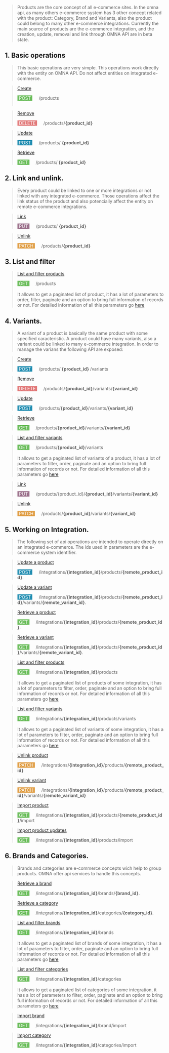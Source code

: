 > Products are the core concept of all e-commerce sites. In the omna api, as many others e-commerce system has 3 other concept related with the product:
Category, Brand and Variants, also the product could belong to many other e-commerce integrations. Currently the main source of products are the e-commerce integration, and the creation, update, removal and link through OMNA API are in beta state.

## 1. Basic operations

> This basic operations are very simple. This operations work directly with the entity on OMNA API. Do not affect entities on integrated e-commerce.

>[Create](/eCapi/api-spec/#operation/create_product_beta_)<div style="background-color:#6BBD5B; color:white; border:0px solid brown;border-radius:0px; float:left; padding-right: 5px; padding-left: 5px; margin-right:20px;"> POST </div> /products </br> </br> 

> [Remove](/eCapi/api-spec/#operation/delete_product_beta_) <div style="background-color:#E27A7A; color:white; border:0px solid brown;border-radius:0px; float:left; padding-right: 5px; padding-left: 5px; margin-right:20px;"> DELETE </div> /products/<b>{product_id}</b>

>[Update](/eCapi/api-spec/#operation/update_product_beta_) <div style="background-color:#248fB2; color:white; border:0px solid brown;border-radius:0px; float:left; padding-right: 5px; padding-left: 5px; margin-right:20px;"> POST </div> /products/ <b> {product_id} </b>

>[Retrieve](/eCapi/api-spec/#operation/get_product_beta_) <div style="background-color:#6BBD5B; color:white; border:0px solid brown;border-radius:0px; float:left; padding-right: 5px; padding-left: 5px; margin-right:20px;"> GET </div> /products/<b> {product_id} </b>

## 2. Link and unlink.

> Every product could be linked to one or more integrations or not linked with any integrated e-commerce. Those operations affect the link status of the product and also potencially affect the entity on remote e-commerce integrations.

>[Link](/eCapi/api-spec/#operation/#link_product_async_beta_)<div style="background-color:#9B708B; color:white; border:0px solid brown;border-radius:0px; float:left; padding-right: 5px; padding-left: 5px; margin-right:20px;"> PUT </div> /products/ <b>{product_id} </b>

>[Unlink](/eCapi/api-spec/#operation/#unlink_product_async_beta_)<div style="background-color:#E09D43; color:white; border:0px solid brown;border-radius:0px; float:left; padding-right: 5px; padding-left: 5px; margin-right:20px;"> PATCH </div> /products/<b>{product_id}</b>

## 3. List and filter
>[List and filter products](/eCapi/api-spec/#operation/get_products_beta_)<div style="background-color:#6BBD5B; color:white; border:0px solid brown;border-radius:0px; float:left; padding-right: 5px; padding-left: 5px; margin-right:20px;"> GET </div> /products </br></br>
It allows to get a paginated list of product, it has a lot of parameters to order, filter, paginate and an option to bring full information of records or not. For detailed information of all this parameters go [here](/eCapi/api-spec/#operation/get_products_beta_)

## 4. Variants.
>A variant of a product is basically the same product with some specified caracteristic. A product could have many variants, also a variant could be linked to many e-commerce integration. In order to manage the varians the following API are exposed:

>[Create](/eCapi/api-spec/#operation/create_variant_beta_)<div style="background-color:#248fB2; color:white; border:0px solid brown;border-radius:0px; float:left; padding-right: 5px; padding-left: 5px; margin-right:20px;"> POST </div> /products/<b> {product_id} </b>/variants 

>[Remove](/eCapi/api-spec/#operation/delete_variant_beta_)<div style="background-color:#E27A7A; color:white; border:0px solid brown;border-radius:0px; float:left; padding-right: 5px; padding-left: 5px; margin-right:20px;"> DELETE </div> /products/<b>{product_id}</b>/variants/<b>{variant_id}</b>

>[Update](/eCapi/api-spec/#operation/update_variant_beta_)<div style="background-color:#248fB2; color:white; border:0px solid brown;border-radius:0px; float:left; padding-right: 5px; padding-left: 5px; margin-right:20px;"> POST </div> /products/<b>{product_id}</b>/variants/<b>{variant_id}</b>	

>[Retrieve](/eCapi/api-spec/#operation/get_variant_beta_)
> <div style="background-color:#6BBD5B; color:white; border:0px solid brown;border-radius:0px; float:left; padding-right: 5px; padding-left: 5px; margin-right:20px;"> GET </div> /products/<b>{product_id}</b>/variants/<b>{variant_id}</b>

>[List and filter variants](/eCapi/api-spec/#operation/get_variants_beta_)<div style="background-color:#6BBD5B; color:white; border:0px solid brown;border-radius:0px; float:left; padding-right: 5px; padding-left: 5px; margin-right:20px;"> GET </div> /products/<b>{product_id}</b>/variants </br> </br> It allows to get a paginated list of variants of a product, it has a lot of parameters to filter, order, paginate and an option to bring full information of records or not. For detailed information of all this parameters go [here](/eCapi/api-spec/#operation/get_variants_beta_)

>[Link](/eCapi/api-spec/#operation/#link_variant_beta_) <div style="background-color:#9B708B; color:white; border:0px solid brown;border-radius:0px; float:left; padding-right: 5px; padding-left: 5px; margin-right:20px;"> PUT </div> /products/{product_id}/<b>{product_id}</b>/variants/<b>{variant_id}</b>

>[Unlink](/eCapi/api-spec/#operation/#unlink_variant_async_beta_)<div style="background-color:#E09D43; color:white; border:0px solid brown;border-radius:0px; float:left; padding-right: 5px; padding-left: 5px; margin-right:20px;"> PATCH </div> /products/<b>{product_id}</b>/variants/<b>{variant_id}</b>

## 5. Working on Integration.
> The following set of api operations are intended to operate directly on an integrated e-commerce. The ids used in parameters are the e-commerce system identifier.

>[Update a product](/eCapi/api-spec/#operation/#update_integration_product_beta_) <div style="background-color:#248fB2; color:white; border:0px solid brown;border-radius:0px; float:left; padding-right: 5px; padding-left: 5px; margin-right:20px;"> POST </div> /integrations/<b>{integration_id}</b>/products/<b>{remote_product_id}</b>. 

>[Update a variant](/eCapi/api-spec/#operation/#update_integration_variant_beta_) <div style="background-color:#248fB2; color:white; border:0px solid brown;border-radius:0px; float:left; padding-right: 5px; padding-left: 5px; margin-right:20px;"> POST </div> /integrations/<b>{integration_id}</b>/products/<b>{remote_product_id}</b>/variants/<b>{remote_variant_id}</b>. 

>[Retrieve a product](/eCapi/api-spec/#operation/#get_integration_product_beta_) <div style="background-color:#6BBD5B; color:white; border:0px solid brown;border-radius:0px; float:left; padding-right: 5px; padding-left: 5px; margin-right:20px;"> GET </div> /integrations/<b>{integration_id}</b>/products/<b>{remote_product_id}</b>.

>[Retrieve a variant](/eCapi/api-spec/#operation/#get_integration_variant_beta_) <div style="background-color:#6BBD5B; color:white; border:0px solid brown;border-radius:0px; float:left; padding-right: 5px; padding-left: 5px; margin-right:20px;"> GET </div> /integrations/<b>{integration_id}</b>/products/<b>{remote_product_id}</b>/variants/<b>{remote_variant_id}</b>.

>[List and filter products](/eCapi/api-spec/#operation/get_integration_products_beta_) <div style="background-color:#6BBD5B; color:white; border:0px solid brown;border-radius:0px; float:left; padding-right: 5px; padding-left: 5px; margin-right:20px;"> GET </div> /integrations/<b>{integration_id}</b>/products </br></br>
It allows to get a paginated list of products of some integration, it has a lot of parameters to filter, order, paginate and an option to bring full information of records or not. For detailed information of all this parameters go [here](/eCapi/api-spec/#operation/get_integration_products_beta_)

>[List and filter variants](/eCapi/api-spec/#operation/get_integration_variants_beta_) <div style="background-color:#6BBD5B; color:white; border:0px solid brown;border-radius:0px; float:left; padding-right: 5px; padding-left: 5px; margin-right:20px;"> GET </div> /integrations/<b>{integration_id}</b>/products/variants </br></br>
It allows to get a paginated list of variants of some integration, it has a lot of parameters to filter, order, paginate and an option to bring full information of records or not. For detailed information of all this parameters go [here](/eCapi/api-spec/#operation/get_integration_variants_beta_)

>[Unlink product](/eCapi/api-spec/#operation/#unlink_integration_product_async_beta_)<div style="background-color:#E09D43; color:white; border:0px solid brown;border-radius:0px; float:left; padding-right: 5px; padding-left: 5px; margin-right:20px;"> PATCH </div> /integrations/<b>{integration_id}</b>/products/<b>{remote_product_id}</b>

>[Unlink variant](/eCapi/api-spec/#operation/#unlink_integration_variant_async_beta_)<div style="background-color:#E09D43; color:white; border:0px solid brown;border-radius:0px; float:left; padding-right: 5px; padding-left: 5px; margin-right:20px;"> PATCH </div> /integrations/<b>{integration_id}</b>/products/<b>{remote_product_id}</b>/variants/<b>{remote_variant_id}</b>

>[Import product](/eCapi/api-spec/#operation/#import_integration_product_async_)<div style="background-color:#6BBD5B; color:white; border:0px solid brown;border-radius:0px; float:left; padding-right: 5px; padding-left: 5px; margin-right:20px;"> GET </div> /integrations/<b>{integration_id}</b>/products/<b>{remote_product_id}</b>/import

>[Import product updates](/eCapi/api-spec/#operation/#import_products_async_)<div style="background-color:#6BBD5B; color:white; border:0px solid brown;border-radius:0px; float:left; padding-right: 5px; padding-left: 5px; margin-right:20px;"> GET </div> /integrations/<b>{integration_id}</b>/products/import

## 6. Brands and Categories.
> Brands and categories are e-commerce concepts wich help to group products. OMNA offer api services to handle this concepts.

>[Retrieve a brand](/eCapi/api-spec/#operation/#get_brand) <div style="background-color:#6BBD5B; color:white; border:0px solid brown;border-radius:0px; float:left; padding-right: 5px; padding-left: 5px; margin-right:20px;"> GET </div> /integrations/<b>{integration_id}</b>/brands/<b>{brand_id}</b>.

>[Retrieve a category](/eCapi/api-spec/#operation/#get_category) <div style="background-color:#6BBD5B; color:white; border:0px solid brown;border-radius:0px; float:left; padding-right: 5px; padding-left: 5px; margin-right:20px;"> GET </div> /integrations/<b>{integration_id}</b>/categories/<b>{category_id}</b>.

>[List and filter brands](/eCapi/api-spec/#operation/get_integration_brands) <div style="background-color:#6BBD5B; color:white; border:0px solid brown;border-radius:0px; float:left; padding-right: 5px; padding-left: 5px; margin-right:20px;"> GET </div> /integrations/<b>{integration_id}</b>/brands</br></br>
It allows to get a paginated list of brands of some integration, it has a lot of parameters to filter, order, paginate and an option to bring full information of records or not. For detailed information of all this parameters go [here](/eCapi/api-spec/#operation/get_integration_brands)

>[List and filter categories](/eCapi/api-spec/#operation/get_integration_categories) <div style="background-color:#6BBD5B; color:white; border:0px solid brown;border-radius:0px; float:left; padding-right: 5px; padding-left: 5px; margin-right:20px;"> GET </div> /integrations/<b>{integration_id}</b>/categories</br></br>
It allows to get a paginated list of categories of some integration, it has a lot of parameters to filter, order, paginate and an option to bring full information of records or not. For detailed information of all this parameters go [here](/eCapi/api-spec/#operation/get_integration_categories)

>[Import brand](/eCapi/api-spec/#operation/#import_brands_async_)<div style="background-color:#6BBD5B; color:white; border:0px solid brown;border-radius:0px; float:left; padding-right: 5px; padding-left: 5px; margin-right:20px;"> GET </div> /integrations/<b>{integration_id}</b>/brand/import

>[Import category](/eCapi/api-spec/#operation/#import_categories_async_)<div style="background-color:#6BBD5B; color:white; border:0px solid brown;border-radius:0px; float:left; padding-right: 5px; padding-left: 5px; margin-right:20px;"> GET </div> /integrations/<b>{integration_id}</b>/categories/import
